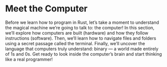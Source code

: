 # Meet the Computer

Before we learn how to program in Rust, let’s take a moment to understand the magical machine we’re going to talk to: the computer! In this section, we’ll explore how computers are built (hardware) and how they follow instructions (software). Then, we’ll learn how to navigate files and folders using a secret passage called the terminal. Finally, we’ll uncover the language that computers truly understand: binary — a world made entirely of 1s and 0s. Get ready to look inside the computer’s brain and start thinking like a real programmer!
